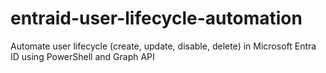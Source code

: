 # entraid-user-lifecycle-automation
Automate user lifecycle (create, update, disable, delete) in Microsoft Entra ID using PowerShell and Graph API
